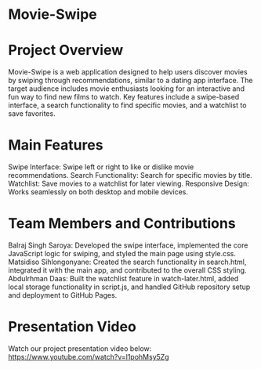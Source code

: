 # Movie-Swipe

# Project Overview

Movie-Swipe is a web application designed to help users discover movies by swiping through recommendations, similar to a dating app interface. The target audience includes movie enthusiasts looking for an interactive and fun way to find new films to watch. Key features include a swipe-based interface, a search functionality to find specific movies, and a watchlist to save favorites.

# Main Features

Swipe Interface: Swipe left or right to like or dislike movie recommendations.
Search Functionality: Search for specific movies by title.
Watchlist: Save movies to a watchlist for later viewing.
Responsive Design: Works seamlessly on both desktop and mobile devices.

# Team Members and Contributions

Balraj Singh Saroya: Developed the swipe interface, implemented the core JavaScript logic for swiping, and styled the main page using style.css.
Matsidiso Sihlongonyane: Created the search functionality in search.html, integrated it with the main app, and contributed to the overall CSS styling.
Abdulrhman Daas: Built the watchlist feature in watch-later.html, added local storage functionality in script.js, and handled GitHub repository setup and deployment to GitHub Pages.

# Presentation Video

Watch our project presentation video below:
https://www.youtube.com/watch?v=l1pohMsy5Zg


